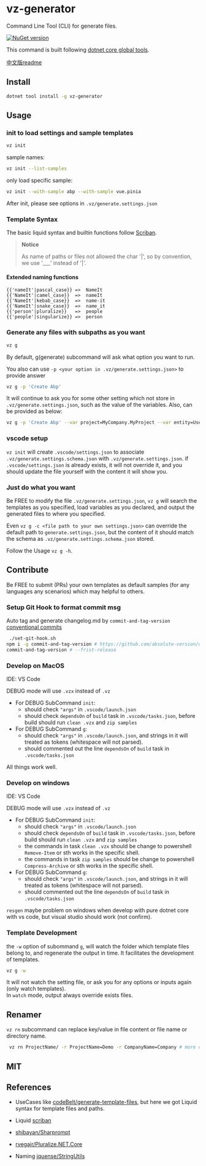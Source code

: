 # vz-generator

Command Line Tool (CLI) for generate files.  

[![NuGet version](https://badge.fury.io/nu/vz-generator.svg)](https://badge.fury.io/nu/vz-generator)

This command is built following [dotnet core global tools](https://docs.microsoft.com/zh-cn/dotnet/core/tools/global-tools).  

[中文版readme](README_zh.md)

## Install

```bash
dotnet tool install -g vz-generator
```

## Usage

### init to load settings and sample templates

```bash
vz init 
```

sample names:

```bash
vz init --list-samples
```

only load specific sample:

```bash
vz init --with-sample abp --with-sample vue.pinia
```

After init, please see options in `.vz/generate.settings.json`

### Template Syntax

The basic liquid syntax and builtin functions follow [Scriban](https://github.com/scriban/scriban/blob/master/doc/builtins.md#string-functions).

> **Notice**  
>
> As name of paths or files not allowed the char '|', so by convention, we use '___' instead of '|'.

#### Extended naming functions

```liquid
{{'nameIt'|pascal_case}} =>  NameIt 
{{'NameIt'|camel_case}}  =>  nameIt 
{{'NameIt'|kebab_case}}  =>  name-it 
{{'NameIt'|snake_case}}  =>  name_it 
{{'person'|pluralize}}   =>  people 
{{'people'|singularize}} =>  person 
```

### Generate any files with subpaths as you want

```bash
vz g
```

By default, g(generate) subcommand will ask what option you want to run.

You also can use `-p <your option in .vz/generate.settings.json>` to provide answer

```bash
vz g -p 'Create Abp'
```

It will continue to ask you for some other setting which not store in `.vz/generate.settings.json`, such as the value of the variables. Also, can be provided as below:

```bash
vz g -p 'Create Abp' --var project=MyCompany.MyProject --var entity=User
```

### vscode setup

`vz init` will create `.vscode/settings.json` to associate `.vz/generate.settings.schema.json` with `.vz/generate.settings.json`. if `.vscode/settings.json` is already exists, it will not override it, and you should update the file yourself with the content it will show you.

### Just do what you want

Be FREE to modify the file `.vz/generate.settings.json`, `vz g` will search the templates as you specified, load variables as you declared, and output the generated files to where you specified.

Even `vz g -c <file path to your own settings.json>` can override the default path to `generate.settings.json`, but the content of it should match the schema as `.vz/generate.settings.schema.json` stored.

Follow the Usage `vz g -h`.

## Contribute

Be FREE to submit (PRs) your own templates as default samples (for any languages any scenarios) which may helpful to others.

### Setup Git Hook to format commit msg

Auto tag and generate changelog.md by `commit-and-tag-version`
[conventional commits](https://www.conventionalcommits.org/en/v1.0.0/#summary)

```bash
 ./set-git-hook.sh
npm i -g commit-and-tag-version # https://github.com/absolute-version/commit-and-tag-version#bumpfiles-packagefiles-and-updaters
commit-and-tag-version # --frist-release
```

### Develop on MacOS

IDE: VS Code

DEBUG mode will use `.vzx` instead of `.vz`

- For DEBUG SubCommand `init`:
  - should check `"args"` in `.vscode/launch.json`
  - should check `dependsOn` of `build` task in `.vscode/tasks.json`, before build should run `clean .vzx` and `zip samples`
- For DEBUG SubCommand `g`:
  - should check `"args"` in `.vscode/launch.json`, and strings in it will treated as tokens (whitespace will not parsed).
  - should commented out the line `dependsOn` of `build` task in `.vscode/tasks.json`

All things work well.

### Develop on windows

IDE: VS Code

DEBUG mode will use `.vzx` instead of `.vz`

- For DEBUG SubCommand `init`:
  - should check `"args"` in `.vscode/launch.json`
  - should check `dependsOn` of `build` task in `.vscode/tasks.json`, before build should run `clean .vzx` and `zip samples`
  - the commands in task `clean .vzx` should be change to powershell `Remove-Item` or sth works in the specific shell.
  - the commands in task `zip samples` should be change to powershell `Compress-Archive` or sth works in the specific shell.
- For DEBUG SubCommand `g`:
  - should check `"args"` in `.vscode/launch.json`, and strings in it will treated as tokens (whitespace will not parsed).
  - should commented out the line `dependsOn` of `build` task in `.vscode/tasks.json`

`resgen` maybe problem on windows when develop with pure dotnet core with vs code, but visual studio should work (not confirm).

### Template Development

the `-w` option of subommand `g`, will watch the folder which template files belong to, and regenerate the output in time. It facilitates the development of templates.

```bash
vz g -w 
```

It will not watch the setting file, or ask you for any options or inputs again (only watch templates).  
In `watch` mode, output always override exists files.

## Renamer

`vz rn` subcommand can replace key/value in file content or file name or directory name.  

``` bash
 vz rn ProjectName/ -r ProjectName=Demo -r CompanyName=Company # more options try: vz rn -h
```

## MIT

## References

- UseCases like [codeBelt/generate-template-files](https://github.com/codeBelt/generate-template-files), but here we got Liquid syntax for template files and paths.

- Liquid [scriban](https://github.com/scriban/scriban)

- [shibayan/Sharprompt](https://github.com/shibayan/Sharprompt)

- [rvegajr/Pluralize.NET.Core](https://github.com/rvegajr/Pluralize.NET.Core)

- Naming [jquense/StringUtils](https://github.com/jquense/StringUtils)

